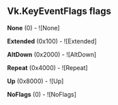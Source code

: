 ## Vk.KeyEventFlags flags

**None** (0) - ![None]

**Extended** (0x100) - ![Extended]

**AltDown** (0x2000) - ![AltDown]

**Repeat** (0x4000) - ![Repeat]

**Up** (0x8000) - ![Up]

**NoFlags** (0) - ![NoFlags]


